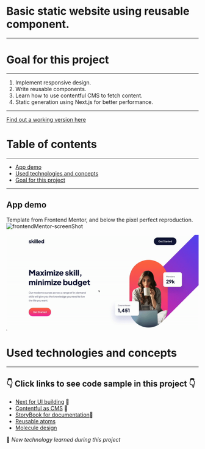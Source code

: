 # Basic static website using reusable component.

---

# Goal for this project
---

1. Implement responsive design.
2. Write reusable components.
3. Learn how to use contentful CMS to fetch content.
4. Static generation using Next.js for better performance.

--- 

[Find out a working version here](https://static-web-with-reusable-component.netlify.app/)

# Table of contents

---

- [App demo](#app-demo)
- [Used technologies and concepts](#used-technologies-and-concepts)
- [Goal for this project](#Goal-for-this-project)

---

App demo
---

Template from Frontend Mentor, and below the pixel perfect reproduction.
<img width="622" alt="frontendMentor-screenShot" src="https://user-images.githubusercontent.com/98712114/191214267-7ef2bd10-62f7-4cda-bd6a-ed6ee08cb35c.png">

![Alt Text](/media/static-web.gif)


# Used technologies and concepts
---
## 👇 Click links to see code sample in this project 👇

- [Next for UI building](https://github.com/P-NBLT/static-website-project/blob/main/pages/index.js) 🐣
- [Contentful as CMS](https://github.com/P-NBLT/static-website-project/blob/main/util/contentfulPost.js) 🐣
- [StoryBook for documentation](https://github.com/P-NBLT/static-website-project/blob/main/stories/Button.stories.jsx)🐣
- [Reusable atoms](https://github.com/P-NBLT/static-website-project/blob/main/component/atoms/Button/Button.js)
- [Molecule design](https://github.com/P-NBLT/static-website-project/blob/main/component/molecules/CardContainer/CardContainer.js)

🐣 *New technology learned during this project*
